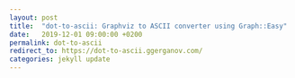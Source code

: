 ```yaml
---
layout: post
title:  "dot-to-ascii: Graphviz to ASCII converter using Graph::Easy"
date:   2019-12-01 09:00:00 +0200
permalink: dot-to-ascii
redirect_to: https://dot-to-ascii.ggerganov.com/
categories: jekyll update
---
```

